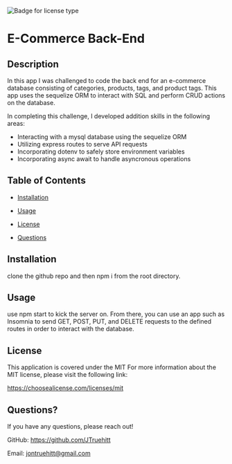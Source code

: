 
  ![Badge for license type](https://img.shields.io/badge/license-MIT-green)


  # E-Commerce Back-End

  ## Description
   In this app I was challenged to code the back end for an e-commerce database consisting of categories, products, tags, and product tags. This app uses the sequelize ORM to interact with SQL and perform CRUD actions on the database.
   
   In completing this challenge, I developed addition skills in the following areas:
   - Interacting with a mysql database using the sequelize ORM
   - Utilizing express routes to serve API requests
   - Incorporating dotenv to safely store environment variables
   - Incorporating async await to handle asyncronous operations
  
  ## Table of Contents
  
  * [Installation](#installation)
  
  * [Usage](#usage)
  
  * [License](#license)
  
  * [Questions](#questions)
  
  ## Installation
  clone the github repo and then npm i from the root directory. 
  
  ## Usage
  use npm start to kick the server on. From there, you can use an app such as Insomnia to send GET, POST, PUT, and DELETE requests to the defined routes in order to interact with the database. 
  
## License
This application is covered under the MIT
For more information about the MIT license, please visit the following link:

  https://choosealicense.com/licenses/mit

  ## Questions?
  If you have any questions, please reach out!
  
GitHub: https://github.com/JTruehitt

Email: [jontruehitt@gmail.com](mailto:jontruehitt@gmail.com)
